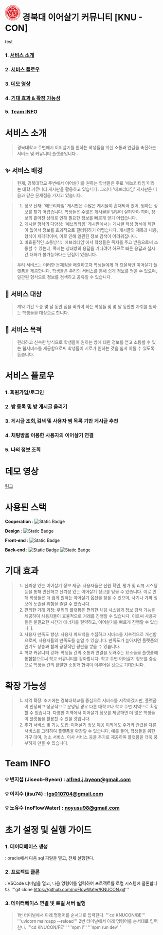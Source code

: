 # <img src="knu_logo.svg" width="50" height="50"> 경북대 이어살기 커뮤니티 [KNU - CON]



test

### 1. [서비스 소개](notion://www.notion.so/928bf1591414452798c30e166d1b8d69#%EC%84%9C%EB%B9%84%EC%8A%A4-%EC%86%8C%EA%B0%9C)

### 2. [서비스 플로우](notion://www.notion.so/928bf1591414452798c30e166d1b8d69#%EC%84%9C%EB%B9%84%EC%8A%A4-%ED%94%8C%EB%A1%9C%EC%9A%B0)

### 3. [데모 영상](notion://www.notion.so/928bf1591414452798c30e166d1b8d69#%EB%8D%B0%EB%AA%A8-%EC%98%81%EC%83%81)

### 4. [기대 효과 & 확장 가능성](notion://www.notion.so/928bf1591414452798c30e166d1b8d69#%EA%B8%B0%EB%8C%80-%ED%9A%A8%EA%B3%BC-&-%ED%99%95%EC%9E%A5-%EA%B0%80%EB%8A%A5%EC%84%B1)

### 5. [Team INFO](notion://www.notion.so/928bf1591414452798c30e166d1b8d69#team-info)

# 서비스 소개

> 경북대학교 주변에서 이어살기를 원하는 학생들을 위한 소통과 연결을 촉진하는 서비스 및 커뮤니티 플랫폼입니다..

## ✨ 서비스 배경

> 현재, 경북대학교 주변에서 이어살기를 원하는 학생들은 주로 '에브리타임'이라는 대학 커뮤니티 게시판을 활용하고 있습니다. 그러나 '에브리타임' 게시판은 다음과 같은 문제점을 가지고 있습니다.

> 1. 정보 산재: '에브리타임' 게시판은 수많은 게시물이 혼재되어 있어, 원하는 정보를 찾기 어렵습니다. 학생들은 수많은 게시글을 일일이 살펴봐야 하며, 정보의 흩어진 상태로 인해 필요한 정보를 빠르게 얻기 어렵습니다.
> 2. 게시글 형식의 다양성: '에브리타임' 게시판에서는 게시글 작성 형식에 제한이 없어서 정보를 효과적으로 필터링하기 어렵습니다. 게시글의 제목과 내용, 형식이 제각각이며, 이로 인해 일관된 정보 검색이 어려워집니다.
> 3. 비효율적인 소통방식: '에브리타임'에서 학생들은 쪽지를 주고 받음으로써 소통할 수 있는데, 쪽지는 상대방의 응답을 기다려야 하므로 빠른 응답과 실시간 대화가 불가능하다는 단점이 있습니다.

> 우리 서비스는 이러한 문제점을 해결하고자 학생들에게 더 효율적인 이어살기 플랫폼을 제공합니다. 학생들은 우리의 서비스를 통해 쉽게 정보를 얻을 수 있으며, 일관된 형식으로 정보를 검색하고 공유할 수 있습니다.

## 🎯 서비스 대상

> 계약 기간 도중 몇 달 동안 집을 비워야 하는 학생들 및 몇 달 동안만 자취를 원하는 학생들을 대상으로 합니다.

## 🚀 서비스 목적

> 편리하고 신속한 방식으로 학생들이 원하는 방에 대한 정보를 얻고 소통할 수 있는 웹서비스를 제공함으로써 학생들이 서로가 원하는 것을 쉽게 이룰 수 있도록 돕습니다.


# 서비스 플로우

### 1. 회원가입/로그인

### 2. 방 등록 및 방 게시글 올리기

### 3. 게시글 조회,검색 및 사용자 찜 목록 기반 게시글 추천

### 4. 채팅방을 이용한 사용자의 이어살기 연결

### 5. 나의 정보 조회

# 데모 영상

[링크](notion://www.notion.so/%EB%A7%81%ED%81%AC)

# 사용된 스택

**Cooperation** :
<img alt="Static Badge" src="https://img.shields.io/badge/Github-%23181717?style=for-the-badge&logo=Github&logoColor=white">

**Design** :
<img alt="Static Badge" src="https://img.shields.io/badge/Figma-%23F24E1E?style=for-the-badge&logo=Figma&logoColor=white">

**Front-end** :
<img alt="Static Badge" src="https://img.shields.io/badge/Svelte-%23FF3E00?style=for-the-badge&logo=Svelte&logoColor=white">

**Back-end** :
<img alt="Static Badge" src="https://img.shields.io/badge/Fastapi-%23009688?style=for-the-badge&logo=Fastapi&logoColor=white">
<img alt="Static Badge" src="https://img.shields.io/badge/Oracle-%23F80000?style=for-the-badge&logo=Oracle&logoColor=white">


# 기대 효과

> 1. 신뢰성 있는 이어살기 정보 제공: 사용자들은 신원 확인, 평가 및 리뷰 시스템 등을 통해 안전하고 신뢰성 있는 이어살기 정보를 얻을 수 있습니다. 이로 인해 학생들은 더 쉽게 원하는 이어살기 옵션을 찾을 수 있으며, 사기나 가짜 정보에 노출될 위험을 줄일 수 있습니다.
> 2. 편리한 거래 과정: 우리의 플랫폼은 편리한 채팅 시스템과 정보 검색 기능을 제공하여 사용자들이 효율적으로 거래를 진행할 수 있습니다. 이로써 사용자들은 불필요한 시간과 에너지를 절약하고, 이어살기를 빠르게 진행할 수 있습니다.
> 3. 사용자 만족도 향상: 사용자 피드백을 수집하고 서비스를 지속적으로 개선함으로써, 사용자들의 만족도를 높일 수 있습니다. 만족도가 높아지면 플랫폼의 인기도 상승과 함께 긍정적인 평판을 쌓을 수 있습니다.
> 4. 학교 커뮤니티 강화: 학생들 간의 소통과 연결을 도와주는 요소들을 플랫폼에 통합함으로써 학교 커뮤니티를 강화합니다. 학교 주변 이어살기 정보를 중심으로 학생들 간의 활발한 소통과 협력이 이루어질 것으로 기대됩니다.

# 확장 가능성

> 1. 지역 확장: 초기에는 경북대학교를 중심으로 서비스를 시작하겠지만, 플랫폼이 안정되고 성공적으로 운영될 경우 다른 대학교나 학교 주변 지역으로 확장할 수 있습니다. 다양한 지역에서 이어살기 정보를 제공하면 더 많은 학생들이 플랫폼을 활용할 수 있을 것입니다.
> 2. 추가 서비스 및 기능 도입: 이어살기 정보 제공 이외에도 주거와 관련된 다른 서비스를 고려하여 플랫폼을 확장할 수 있습니다. 예를 들어, 학생들을 위한 가구 대여, 청소 서비스, 이사 서비스 등을 추가로 제공하여 플랫폼을 더욱 풍부하게 만들 수 있습니다.

# Team INFO

### 💡 변지섭 (Jiseob-Byeon) : [alfred.j.byeon@gmail.com](mailto:alfred.j.byeon@gmail.com)

### 💡 이지수 (jisu74) : [lgs010704@gmail.com](mailto:lgs010704@gmail.com)

### 💡 노유수 (noFlowWater) : [noyusu98@gmail.com](mailto:noyusu98@gmail.com)


# 초기 설정 및 실행 가이드

### 1. 데이터베이스 생성
: oracle에서 다음 sql 파일을 열고, 전체 실행한다.

### 2. 프로젝트 클론
: VSCode 터미널을 열고, 다음 명령어를 입력하여 프로젝트를 로컬 시스템에 클론합니다.
'''git clone https://github.com/noFlowWater/KNUCON.git'''

### 3. 데이터베이스 연결 및 로컬 서버 실행
> 1번 터미널에서 아래 명령어를 순서대로 입력한다.
'''cd KNUCON/BE'''
'''uvicorn main:app --reload'''
> 2번 터미널에서 아래 명령어를 순서대로 입력한다.
'''cd KNUCON/FE'''
'''npm i'''
'''npm run dev'''
